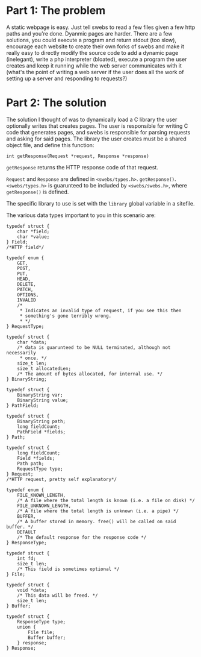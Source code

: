 # Part 1: The problem

A static webpage is easy. Just tell swebs to read a few files given a few http paths and you're done. Dyanmic pages are harder. There are a few solutions, you could execute a program and return stdout (too slow), encourage each website to create their own forks of swebs and make it really easy to directly modify the source code to add a dynamic page (inelegant), write a php interpreter (bloated), execute a program the user creates and keep it running while the web server communicates with it (what's the point of writing a web server if the user does all the work of setting up a server and responding to requests?)

# Part 2: The solution

The solution I thought of was to dynamically load a C library the user optionally writes that creates pages. The user is responsible for writing C code that generates pages, and swebs is responsible for parsing requests and asking for said pages. The library the user creates must be a shared object file, and define this function:

```int getResponse(Request *request, Response *response)```

```getResponse``` returns the HTTP response code of that request.

```Request``` and ```Response``` are defined in ```<swebs/types.h>```. ```getResponse()```. ```<swebs/types.h>``` is guarunteed to be included by ```<swebs/swebs.h>```, where ```getResponse()``` is defined.

The specific library to use is set with the ```library``` global variable in a sitefile.

The various data types important to you in this scenario are:

```
typedef struct {
	char *field;
	char *value;
} Field;
/*HTTP field*/

typedef enum {
	GET,
	POST,
	PUT,
	HEAD,
	DELETE,
	PATCH,
	OPTIONS,
	INVALID
	/*
	 * Indicates an invalid type of request, if you see this then
	 * something's gone terribly wrong.
	 * */
} RequestType;

typedef struct {
	char *data;
	/* data is guarunteed to be NULL terminated, although not necessarily
	 * once. */
	size_t len;
	size_t allocatedLen;
	/* The amount of bytes allocated, for internal use. */
} BinaryString;

typedef struct {
	BinaryString var;
	BinaryString value;
} PathField;

typedef struct {
	BinaryString path;
	long fieldCount;
	PathField *fields;
} Path;

typedef struct {
	long fieldCount;
	Field *fields;
	Path path;
	RequestType type;
} Request;
/*HTTP request, pretty self explanatory*/

typedef enum {
	FILE_KNOWN_LENGTH,
	/* A file where the total length is known (i.e. a file on disk) */
	FILE_UNKNOWN_LENGTH,
	/* A file where the total length is unknown (i.e. a pipe) */
	BUFFER,
	/* A buffer stored in memory. free() will be called on said buffer. */
	DEFAULT
	/* The default response for the response code */
} ResponseType;

typedef struct {
	int fd;
	size_t len;
	/* This field is sometimes optional */
} File;

typedef struct {
	void *data;
	/* This data will be freed. */
	size_t len;
} Buffer;

typedef struct {
	ResponseType type;
	union {
		File file;
		Buffer buffer;
	} response;
} Response;
```
